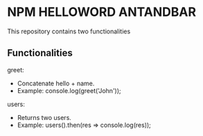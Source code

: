 # NPM HELLOWORD ANTANDBAR

This repository contains two functionalities

## Functionalities

greet:

- Concatenate hello + name.
- Example: console.log(greet('John'));

users:

- Returns two users.
- Example: users().then(res => console.log(res));